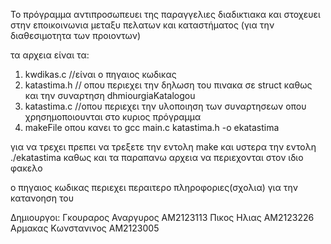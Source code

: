 
Το πρόγραμμα αντιπροσωπευει της παραγγελιες διαδικτιακα και στοχευει στην
εποικοινωνια μεταξυ πελατων και καταστήματος (για την διαθεσιμοτητα των προιοντων)

τα αρχεια είναι τα:
1. kwdikas.c //είναι ο πηγαιος κωδικας
2. katastima.h // οπου περιεχει την δηλωση του πινακα 
σε struct καθως και την συναρτηση dhmiourgiaKatalogou
3. katastima.c  //οπου περιεχει την υλοποιηση των συναρτησεων
οπου χρησημοποιουνται στο κυριος πρόγραμμα
4. makeFile οπου κανει το gcc main.c
katastima.h -o ekatastima

για να τρεχει πρεπει να τρεξετε την εντολη 
make
και υστερα την εντολη ./ekatastima
καθως και τα παραπανω αρχεια να περιεχονται στον ιδιο φακελο

ο πηγαιος κωδικας περιεχει περαιτερο πληροφοριες(σχολια) 
για την κατανοηση του


Δημιουργοι:
Γκουραρος Αναργυρος ΑΜ2123113
Πικος Ηλιας ΑΜ2123226
Αρμακας Κωνστανινος ΑΜ2123005

